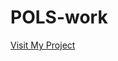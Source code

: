 # POLS-work
[Visit My Project](file:///Users/thatboy2712/Downloads/Semester%20Project%20POLS%203316%20Andres%20Piccone.html)
